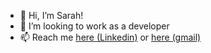 - 👋 Hi, I’m Sarah!
- 💞️ I’m looking to work as a developer
- 📫 Reach me [here (Linkedin)](https://www.linkedin.com/in/sarah-so-dev/) or [here (gmail) ](https://mail.google.com/mail/?view=cm&fs=1&tf=1&to=mrs.sarahso@gmail.com)
<!---
ssarahs-lab/ssarahs-lab is a ✨ special ✨ repository because its `README.md` (this file) appears on your GitHub profile.
You can click the Preview link to take a look at your changes.
--->
